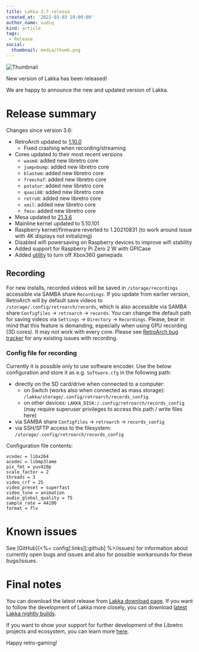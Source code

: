 ```yaml
---
title: Lakka 3.7 release
created_at: '2022-03-03 10:00:00'
author_name: vudiq
kind: article
tags:
 - Release
social:
  thumbnail: media/thumb.png
---
```


![Thumbnail](media/thumb.png)

New version of Lakka has been released!

We are happy to announce the new and updated version of Lakka.


# Release summary

Changes since version 3.6:

- RetroArch updated to [1.10.0](https://www.libretro.com/index.php/retroarch-1-10-0-release/)
  - Fixed crashing when recording/streaming
- Cores updated to their most recent versions
  - `wasm4`: added new libretro core
  - `jumpnbump`: added new libretro core
  - `blastem`: added new libretro core
  - `freechaf`: added new libretro core
  - `potator`: added new libretro core
  - `quasi88`: added new libretro core
  - `retro8`: added new libretro core
  - `xmil`: added new libretro core
  - `fmsx`: added new libretro core
- Mesa updated to [21.3.6](https://docs.mesa3d.org/relnotes/21.3.6.html)
- Mainline kernel updated to 5.10.101
- Raspberry kernel/firmware reverted to 1.20210831 (to work around issue with 4K displays not initializing)
- Disabled wifi powersaving on Raspberry devices to improve wifi stability
- Added support for Raspberry Pi Zero 2 W with GPICase
- Added [utility](https://github.com/spleen1981/xbox360-controllers-shutdown) to turn off Xbox360 gamepads


## Recording

For new installs, recorded videos will be saved in `/storage/recordings` accessible via SAMBA share `Recordings`. If you update from earlier version, RetroArch will by default save videos to `/storage/.config/retroarch/records`, which is also accessible via SAMBA share `Configfiles` &rarr; `retroarch` &rarr; `records`. You can change the default path for saving videos via `Settings` &rarr; `Directory` &rarr; `Recordings`. Please, bear in mind that this feature is demanding, especially when using GPU recording (3D cores). It may not work with every core. Please see [RetroArch bug tracker](https://github.com/libretro/RetroArch/issues?page=1&q=recording+is%3Aopen) for any existing issues with recording.


### Config file for recording

Currently it is possible only to use software encoder. Use the below configuration and store it as e.g. `Software.cfg` in the following path:

- directly on the SD card/drive when connected to a computer:
  - on Switch (works also when connected as mass storage): `/lakka/storage/.config/retroarch/records_config`
  - on other devices: `LAKKA_DISK:/.config/retroarch/records_config` (may require superuser privileges to access this path / write files here)
- via SAMBA share `Configfiles` &rarr; `retroarch` &rarr; `records_config`
- via SSH/SFTP access to the filesystem: `/storage/.config/retroarch/records_config`

Configuration file contents:

    vcodec = libx264
    acodec = libmp3lame
    pix_fmt = yuv420p
    scale_factor = 2
    threads = 3
    video_crf = 25
    video_preset = superfast
    video_tune = animation
    audio_global_quality = 75
    sample_rate = 44100
    format = flv


# Known issues

See [GitHub](<%= config[:links][:github] %>/issues) for information about currently open bugs and issues and also for possible workarounds for these bugs/issues.


# Final notes

You can download the latest release from [Lakka download page](/get/). If you want to follow the development of Lakka more closely, you can download [latest Lakka nightly builds](<%= @config[:devel][:'all-latest'] %>).

If you want to show your support for further development of the Libretro projects and ecosystem, you can learn more [here](https://retroarch.com/index.php?page=donate).

Happy retro-gaming!
